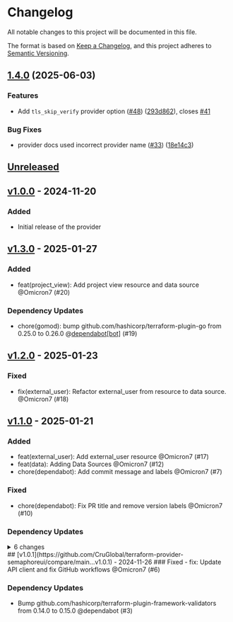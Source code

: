 # Changelog

All notable changes to this project will be documented in this file.

The format is based on [Keep a Changelog](https://keepachangelog.com/en/1.0.0/),
and this project adheres to [Semantic Versioning](https://semver.org/spec/v2.0.0.html).

## [1.4.0](https://github.com/CruGlobal/terraform-provider-semaphoreui/compare/v1.3.0...v1.4.0) (2025-06-03)


### Features

* Add `tls_skip_verify` provider option ([#48](https://github.com/CruGlobal/terraform-provider-semaphoreui/issues/48)) ([293d862](https://github.com/CruGlobal/terraform-provider-semaphoreui/commit/293d86265695dd815678283d2bcc7770c2c0559d)), closes [#41](https://github.com/CruGlobal/terraform-provider-semaphoreui/issues/41)


### Bug Fixes

* provider docs used incorrect provider name ([#33](https://github.com/CruGlobal/terraform-provider-semaphoreui/issues/33)) ([18e14c3](https://github.com/CruGlobal/terraform-provider-semaphoreui/commit/18e14c347950d88953e22a7eecb571a137bdb8a9))

## [Unreleased](https://github.com/CruGlobal/terraform-provider-semaphoreui/compare/v1.3.0...HEAD)

## [v1.0.0](https://github.com/CruGlobal/terraform-provider-semaphoreui/compare/v0.1.1...v1.0.0) - 2024-11-20

### Added

- Initial release of the provider

## [v1.3.0](https://github.com/CruGlobal/terraform-provider-semaphoreui/compare/v1.2.0...v1.3.0) - 2025-01-27

### Added

- feat(project_view): Add project view resource and data source @Omicron7 (#20)

### Dependency Updates

- chore(gomod): bump github.com/hashicorp/terraform-plugin-go from 0.25.0 to 0.26.0 @[dependabot[bot]](https://github.com/apps/dependabot) (#19)

## [v1.2.0](https://github.com/CruGlobal/terraform-provider-semaphoreui/compare/v1.1.0...v1.2.0) - 2025-01-23

### Fixed

- fix(external_user): Refactor external_user from resource to data source. @Omicron7 (#18)

## [v1.1.0](https://github.com/CruGlobal/terraform-provider-semaphoreui/compare/v1.0.1...v1.1.0) - 2025-01-21

### Added

- feat(external_user): Add external_user resource @Omicron7 (#17)
- feat(data): Adding Data Sources @Omicron7 (#12)
- chore(dependabot): Add commit message and labels @Omicron7 (#7)

### Fixed

- chore(dependabot): Fix PR title and remove version labels @Omicron7 (#10)

### Dependency Updates

<details>
<summary>6 changes</summary>
- chore(gomod): bump golang.org/x/net from 0.28.0 to 0.33.0 @[dependabot[bot]](https://github.com/apps/dependabot) (#16)
- chore(gomod): bump github.com/hashicorp/terraform-plugin-framework-validators from 0.15.0 to 0.16.0 @[dependabot[bot]](https://github.com/apps/dependabot) (#15)
- Bump golang.org/x/crypto from 0.21.0 to 0.31.0 in /tools @[dependabot[bot]](https://github.com/apps/dependabot) (#14)
- chore(gomod): bump golang.org/x/crypto from 0.29.0 to 0.31.0 @[dependabot[bot]](https://github.com/apps/dependabot) (#13)
- chore(github-actions): bump amannn/action-semantic-pull-request from 5.4.0 to 5.5.3 @[dependabot[bot]](https://github.com/apps/dependabot) (#8)
- chore(github-actions): bump release-drafter/release-drafter from 5 to 6 @[dependabot[bot]](https://github.com/apps/dependabot) (#9)
</details>
## [v1.0.1](https://github.com/CruGlobal/terraform-provider-semaphoreui/compare/main...v1.0.1) - 2024-11-26
### Fixed
- fix: Update API client and fix GitHub workflows @Omicron7 (#6)

### Dependency Updates

- Bump github.com/hashicorp/terraform-plugin-framework-validators from 0.14.0 to 0.15.0 @dependabot (#3)
